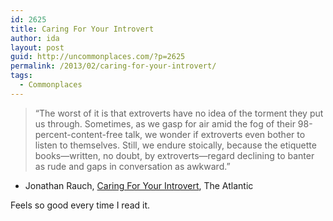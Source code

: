 ```yaml
---
id: 2625
title: Caring For Your Introvert
author: ida
layout: post
guid: http://uncommonplaces.com/?p=2625
permalink: /2013/02/caring-for-your-introvert/
tags:
  - Commonplaces
---
```

> &#8220;The worst of it is that extroverts have no idea of the torment they put us through. Sometimes, as we gasp for air amid the fog of their 98-percent-content-free talk, we wonder if extroverts even bother to listen to themselves. Still, we endure stoically, because the etiquette books—written, no doubt, by extroverts—regard declining to banter as rude and gaps in conversation as awkward.&#8221;

- Jonathan Rauch, [Caring For Your Introvert][1], The Atlantic

Feels so good every time I read it.

 [1]: http://www.theatlantic.com/magazine/archive/2003/03/caring-for-your-introvert/302696/
